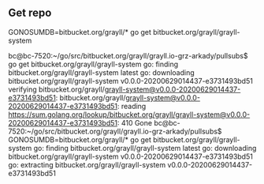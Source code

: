 ## Get repo

GONOSUMDB=bitbucket.org/grayll/* go get bitbucket.org/grayll/grayll-system

bc@bc-7520:~/go/src/bitbucket.org/grayll/grayll.io-grz-arkady/pullsubs$ go get bitbucket.org/grayll/grayll-system
go: finding bitbucket.org/grayll/grayll-system latest
go: downloading bitbucket.org/grayll/grayll-system v0.0.0-20200629014437-e3731493bd51
verifying bitbucket.org/grayll/grayll-system@v0.0.0-20200629014437-e3731493bd51: bitbucket.org/grayll/grayll-system@v0.0.0-20200629014437-e3731493bd51: reading https://sum.golang.org/lookup/bitbucket.org/grayll/grayll-system@v0.0.0-20200629014437-e3731493bd51: 410 Gone
bc@bc-7520:~/go/src/bitbucket.org/grayll/grayll.io-grz-arkady/pullsubs$ GONOSUMDB=bitbucket.org/grayll/* go get bitbucket.org/grayll/grayll-system
go: finding bitbucket.org/grayll/grayll-system latest
go: downloading bitbucket.org/grayll/grayll-system v0.0.0-20200629014437-e3731493bd51
go: extracting bitbucket.org/grayll/grayll-system v0.0.0-20200629014437-e3731493bd51
